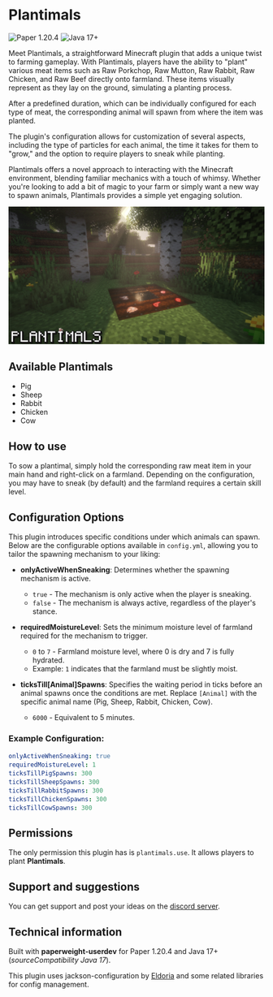 # Plantimals
![Paper 1.20.4](https://img.shields.io/badge/Paper/spigot_1.20.4+-ED8B00?style=for-the-badge&logo=java&logoColor=white)
![Java 17+](https://img.shields.io/badge/Java_17+-007FFF?style=for-the-badge&logo=java&logoColor=white)

Meet Plantimals, a straightforward Minecraft plugin that adds a unique twist to farming gameplay. With Plantimals, players have the ability to "plant" various meat items such as Raw Porkchop, Raw Mutton, Raw Rabbit, Raw Chicken, and Raw Beef directly onto farmland. These items visually represent as they lay on the ground, simulating a planting process.

After a predefined duration, which can be individually configured for each type of meat, the corresponding animal will spawn from where the item was planted.

The plugin's configuration allows for customization of several aspects, including the type of particles for each animal, the time it takes for them to "grow," and the option to require players to sneak while planting.

Plantimals offers a novel approach to interacting with the Minecraft environment, blending familiar mechanics with a touch of whimsy. Whether you're looking to add a bit of magic to your farm or simply want a new way to spawn animals, Plantimals provides a simple yet engaging solution.


![screenshot](media/plantimals.jpg)

## Available Plantimals
- Pig
- Sheep
- Rabbit
- Chicken
- Cow


## How to use
To sow a plantimal, simply hold the corresponding raw meat item in your main hand and right-click on a farmland. Depending on the configuration, you may have to sneak (by default) and the farmland requires a certain skill level.

## Configuration Options
This plugin introduces specific conditions under which animals can spawn. Below are the configurable options available in `config.yml`, allowing you to tailor the spawning mechanism to your liking:

- **onlyActiveWhenSneaking**: Determines whether the spawning mechanism is active.
    - `true` - The mechanism is only active when the player is sneaking.
    - `false` - The mechanism is always active, regardless of the player's stance.

- **requiredMoistureLevel**: Sets the minimum moisture level of farmland required for the mechanism to trigger.
    - `0` to `7` - Farmland moisture level, where 0 is dry and 7 is fully hydrated.
    - Example: `1` indicates that the farmland must be slightly moist.

- **ticksTill[Animal]Spawns**: Specifies the waiting period in ticks before an animal spawns once the conditions are met. Replace `[Animal]` with the specific animal name (Pig, Sheep, Rabbit, Chicken, Cow).
    - `6000` - Equivalent to 5 minutes.

### Example Configuration:

```yaml
onlyActiveWhenSneaking: true
requiredMoistureLevel: 1
ticksTillPigSpawns: 300
ticksTillSheepSpawns: 300
ticksTillRabbitSpawns: 300
ticksTillChickenSpawns: 300
ticksTillCowSpawns: 300
```

## Permissions
The only permission this plugin has is `plantimals.use`. It allows players to plant **Plantimals**.

## Support and suggestions
You can get support and post your ideas on the [discord server](https://discord.smileodon.de).

## Technical information

Built with **paperweight-userdev** for Paper 1.20.4 and Java 17+ (*sourceCompatibility Java 17*).

This plugin uses jackson-configuration by [Eldoria](https://github.com/eldoriarpg) and some related libraries for config management.
